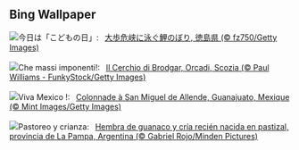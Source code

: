 ## Bing Wallpaper
![](https://www.bing.com/th?id=OHR.ChildrenDay2024_JA-JP8175282270_UHD.jpg&w=1000)今日は「こどもの日」:&nbsp;&ensp;[大歩危峡に泳ぐ鯉のぼり, 徳島県 (© fz750/Getty Images)](https://www.bing.com/th?id=OHR.ChildrenDay2024_JA-JP8175282270_UHD.jpg)
<br><br/>
![](https://www.bing.com/th?id=OHR.OrkneyStones_IT-IT2078101217_UHD.jpg&w=1000)Che massi imponenti!:&nbsp;&ensp;[Il Cerchio di Brodgar, Orcadi, Scozia (© Paul Williams - FunkyStock/Getty Images)](https://www.bing.com/th?id=OHR.OrkneyStones_IT-IT2078101217_UHD.jpg)
<br><br/>
![](https://www.bing.com/th?id=OHR.SanMiguelAllende_FR-FR6896201862_UHD.jpg&w=1000)Viva Mexico !:&nbsp;&ensp;[Colonnade à San Miguel de Allende, Guanajuato, Mexique (© Mint Images/Getty Images)](https://www.bing.com/th?id=OHR.SanMiguelAllende_FR-FR6896201862_UHD.jpg)
<br><br/>
![](https://www.bing.com/th?id=OHR.GuanacoMother_ES-ES1631881267_UHD.jpg&w=1000)Pastoreo y crianza:&nbsp;&ensp;[Hembra de guanaco y cría recién nacida en pastizal, provincia de La Pampa, Argentina (© Gabriel Rojo/Minden Pictures)](https://www.bing.com/th?id=OHR.GuanacoMother_ES-ES1631881267_UHD.jpg)
<br><br/>
